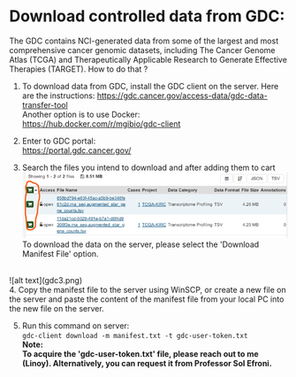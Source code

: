 # Download controlled data from GDC:
The GDC contains NCI-generated data from some of the largest and most comprehensive cancer genomic datasets, including The Cancer Genome Atlas (TCGA) and Therapeutically Applicable Research to Generate Effective Therapies (TARGET).
How to do that ?
1.	To download data from GDC, install the GDC client on the server. Here are the instructions:
https://gdc.cancer.gov/access-data/gdc-data-transfer-tool
<br> Another option is to use Docker: <br> https://hub.docker.com/r/mgibio/gdc-client

2. Enter to GDC portal: <br>
https://portal.gdc.cancer.gov/

3. Search the files you intend to download and after adding them to cart
![alt text](gdc1.png) <br>
To download the data on the server, please select the 'Download Manifest File' option. 
<br>
![alt text](gdc3.png)
<br>
4.	Copy the manifest file to the server using WinSCP, or create a new file on the server and paste the content of the manifest file from your local PC into the new file on the server.

5.	Run this command on server: <br>
`gdc-client download -m manifest.txt -t gdc-user-token.txt` <br>
**Note: <br> To acquire the 'gdc-user-token.txt' file, please reach out to me (Linoy). Alternatively, you can request it from Professor Sol Efroni.**
